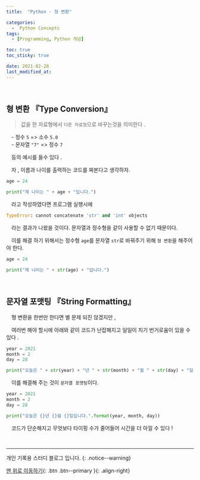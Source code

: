 ```yaml
---
title:  "Python - 형 변환" 

categories:
  -  Python Concepts
tags:
  - [Programming, Python 개념]

toc: true
toc_sticky: true

date: 2021-02-28
last_modified_at:
---
```


<br>

## 형 변환 『Type Conversion』

> 값을 한 자료형에서 `다른 자료형`으로 바꾸는것을 의미한다 .   
   
　- 정수 `5` => 소수 `5.0`   
　- 문자열 `"7"` => 정수 `7`

　등의 예시를 들수 있다 .   

　자 , 이름과 나이를 출력하는 코드를 짜본다고 생각하자.    

```python
age = 24

print("제 나이는 " + age + "입니다.")
```

　라고 작성하였다면 프로그램 실행시에 

```python
TypeError: cannot concatenate 'str' and 'int' objects
```

　라는 결과가 나왔을 것이다. 문자열과 정수형을 같이 사용할 수 없기 때문이다.   

　이를 해결 하기 위해서는 정수형 `age`를 문자열 `str`로 바꿔주기 위해 `형 변환`을 해주어야 한다.   

```python
age = 24

print("제 나이는 " + str(age) + "입니다.")
```



<br>

## 문자열 포맷팅 『String Formatting』

　형 변환을 한번만 한다면 별 문제 되진 않겠지만 ,    

　여러번 해야 할시에 아래와 같이 코드가 난잡해지고 일일이 치기 번거로움이 있을 수 있다 .

```python
year = 2021
month = 2
day = 28

print("오늘은 " + str(year) + "년 " + str(month) + "월 " + str(day) + "일 입니다.")
```

　이를 해결해 주는 것이 `문자열 포맷팅`이다.

```python
year = 2021
month = 2
day = 28

print("오늘은 {}년 {}월 {}일입니다.".format(year, month, day))
```

　코드가 단순해지고 무엇보다 타이핑 수가 줄어들어 시간을 더 아낄 수 있다 !

<br>

***

개인 기록용 스터디 블로그 입니다.
{: .notice--warning}

[맨 위로 이동하기](#){: .btn .btn--primary }{: .align-right}